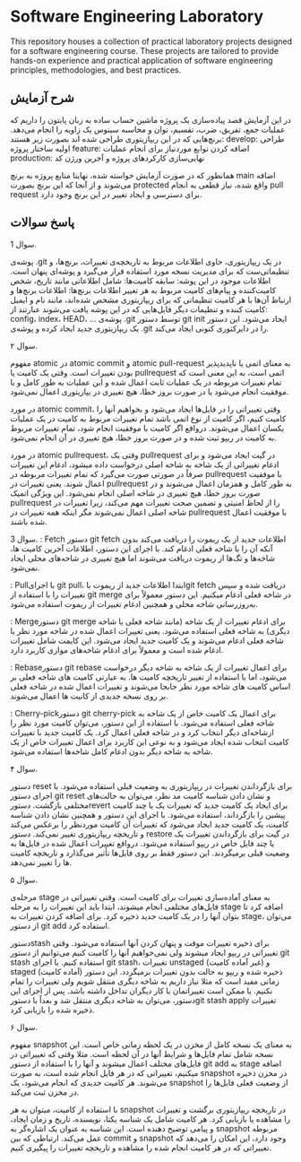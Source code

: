 # Software Engineering Laboratory

This repository houses a collection of practical laboratory projects designed for a software engineering course. These projects are tailored to provide hands-on experience and practical application of software engineering principles, methodologies, and best practices.


## شرح آزمایش
در این آزمایش قصد پیاده‌سازی یک پروژه ماشین حساب ساده به زبان پایتون را داریم که عملیات جمع، تفریق، ضرب، تقسیم، توان و محاسبه سینوس یک زاویه را انجام می‌دهد.
برنچ‌هایی که در این ریپازیتوری طراحی شده اند بصورت زیر هستند:
develop: طراحی اولیه ساختار پروژه
feature: اضافه کردن توابع موردنیاز برای انجام عملیات
production: نهایی‌سازی کارکردهای پروژه و آخرین ورژن کد

همانطور که در صورت آزمایش خواسته شده، نهایتا منابع پروژه به برنچ main اضافه می‌شوند و از آنجا که این برنچ بصورت protected واقع شده، نیاز قطعی به انجام pull request برای دسترسی و ایجاد تغییر در این برنچ وجود دارد.


## پاسخ سوالات

سوال 1.

پوشه‌ی .git در یک ریپازیتوری، حاوی اطلاعات مربوط به تاریخچه‌ی تغییرات، برنچ‌ها، و تنظیماتی‌ست که برای مدیریت نسخه مورد استفاده قرار می‌گیرد و پوشه‌ای پنهان است.
اطلاعات موجود در این پوشه:
سابقه کامیت‌ها: شامل اطلاعاتی مانند تاریخ، شخص کامیت‌کننده و پیام‌های کامیت مربوط به هر تغییر
اطلاعات برنچ‌ها: اطلاعات برنچ‌ها و ارتباط آن‌ها با هر کامیت
تنظیماتی که برای ریپازیتوری مشخص شده‌اند، مانند نام و ایمیل کامیت کننده و تنظیمات دیگر
فایل‌هایی که در این پوشه یافت می‌شوند عبارتند از: config، index، HEAD، ...
پوشه‌ی .git توسط دستور git init ایجاد می‌شود. این دستور یک ریپازیتوری جدید ایجاد کرده و پوشه‌ی .git را در دایرکتوری کنونی ایجاد می‌کند.

سوال ۲.
 
 
مفهوم atomic در atomic commit و atomic pull-request به معنای اتمی یا ناپدیدپذیر بودن تغییرات است. وقتی یک کامیت یا pullrequest اتمی است، به این معنی است که تمام تغییرات مربوطه در یک عملیات ثابت اعمال شده و این عملیات به طور کامل و با موفقیت انجام می‌شود یا در صورت بروز خطا، هیچ تغییری در یپازیتوری اعمال نمی‌شود.
 
در مورد  atomic commit، وقتی تغییراتی را در فایل‌ها ایجاد می‌شود و بخواهیم آنها را کامیت کنیم، اگر کامیت از نوع اتمی باشد تمام تغییرات مربوط به کامیت در یک عملیات یکسان اعمال می‌شوند. درواقع اگر کامیت با موفقیت انجام شود، تمام تغییرات مربوط به کامیت در ریپو ثبت شده و در صورت بروز خطا، هیچ تغییری در آن انجام نمی‌شود.
 
در مورد atomic pullrequest، وقتی یک pullrequest در گیت ایجاد می‌شود و برای ادغام تغییراتی از یک شاخه به شاخه اصلی درخواست داده میشود، ادغام این تغییرات صرفاً در صورتی صورت می‌گیرد که تمام تغییرات مربوطه در pullrequest با موفقیت اعمال شوند. یعنی تغییرات در pullrequest به طور کامل و همزمان اعمال می‌شوند و در صورت بروز خطا، هیچ تغییری در شاخه اصلی انجام نمی‌شود. این ویژگی اتمیک pullrequest را از لحاظ امنیتی و تضمین صحت تغییرات مهم می‌کند، زیرا تغییرات در شاخه اصلی اعمال نمی‌شوند مگر اینکه همه تغییرات در pullrequest با موفقیت اعمال شده باشند.
  
 
  
سوال 3. 
 : Fetch دستور git fetch اطلاعات جدید از یک ریموت را دریافت می‌کند بدون آنکه آن را با شاخه قعلی ادغام کند. با اجرای این دستور، اطلاعات آخرین کامیت ها، شاخه‌ها و تگ‌ها از ریموت دریافت می‌شوند اما هیچ تغییری در شاخه‌های محلی ایجاد نمی‌شود.
 
 : Pullبا اجرای git pull، ابتدا اطلاعات جدید از ریموت باgit fetch  دریافت شده و سپس تغییرات را با استفاده از git merge در شاخه فعلی ادغام میکنیم. این دستور معمولاً برای به‌روزرسانی شاخه محلی و همچنین ادغام تغییرات از ریموت استفاده می‌شود.
 
 : Mergeدستور git merge برای ادغام تغییرات از یک شاخه (مانند شاخه فعلی یا شاخه دیگری) به شاخه فعلی استفاده می‌شود. یعنی تغییرات اعمال شده در شاخه مورد نظر با شاخه فعلی ادغام می‌شوند و یک کامیت جدید ایجاد می‌شود. این کایمت شامل تغییرات ادغام شده است و معمولاً برای ادغام شاخه‌های موازی کاربرد دارد.
 
 : Rebaseدستور git rebase برای اعمال تغییرات از یک شاخه به شاخه دیگر درخواست می‌شود، اما با استفاده از تغییر تاریخچه کامیت ها. به عبارتی کامیت های شاخه فعلی بر اساس کامیت های شاخه مورد نظر جابجا می‌شوند و تغییرات اعمال شده در شاخه فعلی بر روی نسخه جدیدی از کانیت ها اعمال می‌شوند.
 
 : Cherry-pickدستور git cherry-pick برای اعمال یک کامیت خاص از یک شاخه به شاخه فعلی استفاده می‌شود. با استفاده از این دستور، می‌توان کامیت مورد نظر را ازشاخه‌ای دیگر انتخاب کرد و در شاخه فعلی اعمال کرد. یک کامیت جدید با تغییرات کامیت انتخاب شده ایجاد می‌شود و به نوعی این کاربرد برای اعمال تغییرات خاص از یک شاخه به شاخه دیگر بدون ادغام کامل شاخه‌ها استفاده می‌شود.
 

سوال ۴.
 
دستور reset برای بازگرداندن تغییرات در ریپازیتوری به وضعیت قبلی استفاده می‌شود. با اجرای دستور git reset و نشان دادن شناسه کامیت  مد نظر، می‌توان به حالت‌های مختلفی بازگشت.
دستورrevert  برای ایجاد یک کامیت جدید که تغییرات یک یا چند کامیت پیشین را بازگرداند، استفاده می‌شود. با اجرای این دستور و همچنین نشان دادن شناسه کامیت، یک کامیت جدید ایجاد می‌شود که تغییرات آن کامیت موردنظر را بر‌عکس می‌کند و تاریخچه ریپازیتوری تغییر نمی‌کند.
دستور restore در گیت برای بازگرداندن تغییرات یک یا چند فایل خاص در ریپو استفاده می‌شود. درواقع تغییرات اعمال شده در فایل‌ها به وضعیت قبلی برمیگردند. این دستور فقط بر روی فایل‌ها تأثیر می‌گذارد و تاریخچه کامیت ها را تغییر نمی‌دهد.
 
 
سوال ۵.
 
 مرحله‌ی stage به معنای آماده‌سازی تغییرات برای کامیت است. وقتی تغییراتی در فایل‌های مختلفی انجام میشوند، ابتدا باید این تغییرات را به مرحله stage اضافه کرد تا بتوان آنها را در یک کامیت جدید ذخیره کرد. برای اضافه کردن تغییرات به stage، می‌توان از دستور git add استفاده کرد.
 
دستورstash برای ذخیره تغییرات موقت و پنهان کردن آنها استفاده می‌شود. وقتی تغییراتی در ریپو ایجاد میشوند ولی نمی‌خواهیم آنها را کامیت کنیم می‌توانیم از دستور git stash استفاده کنیم.
 با اجرای git stash، تغییرات unstaged (غیر آماده کامیت) و staged (آماده کامیت) ذخیره شده و ریپو به حالت بدون تغییرات برمیگردد. این دستور زمانی مفید است که مثلا نیاز داریم به شاخه دیگری منتقل شویم ولی تغییرات را تمام نکنیم. یا ممکن است تغییراتمان با کار دیگران تداخل داشته باشد. پس از اجرای این دستور، می‌توان به شاخه دیگری منتقل شد و بعداً با دستورgit stash apply تغییرات ذخیره شده را بازیابی کرد.
 
 
  
سوال ۶.
 
مفهوم snapshot به معنای یک نسخه‌ کامل از مخزن در یک لحظه زمانی خاص است. این نسخه شامل تمام فایل‌ها و شرایط آنها در آن لحظه است. مثلا وقتی که تغییراتی در فایل‌های مختلف اعمال میشوند و آنها را با استفاده از دستور git add  به stage اضافه میکنیم، تغییراتی که در هر فایل انجام شده است، به صورت snapshot در مخزن ذخیره می‌شوند. هر کامیت جدیدی که انجام می‌شود، یک snapshot از وضعیت فعلی فایل‌ها را در مخزن ثبت می‌کند.
 
با استفاده از کامیت، میتوان به هر snapshot در تاریخچه ریپازیتوری برگشت و تغییرات را مشاهده یا بازیابی کرد. هر کامیت شامل یک شناسه یکتا، نویسنده، تاریخ و زمان ایجاد، و پیامی توضیح دهنده است. این شناسه به عنوان یک اشاره‌گر به snapshot مربوطه عمل می‌کند. ارتباطی که بین commit و snapshot وجود دارد، این امکان را می‌دهد که تغییراتی که در هر کامیت انجام شده را مشاهده و تاریخچه تغییرات را پیگیری کنیم.



